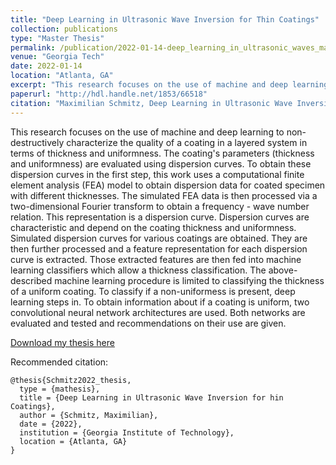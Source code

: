 ```yaml
---
title: "Deep Learning in Ultrasonic Wave Inversion for Thin Coatings"
collection: publications
type: "Master Thesis"
permalink: /publication/2022-01-14-deep_learning_in_ultrasonic_waves_master_thesis
venue: "Georgia Tech"
date: 2022-01-14
location: "Atlanta, GA"
excerpt: "This research focuses on the use of machine and deep learning to non-destructively characterize the quality of a coating in a layered system in terms of thickness and uniformness."
paperurl: "http://hdl.handle.net/1853/66518"
citation: "Maximilian Schmitz, Deep Learning in Ultrasonic Wave Inversion for Thin Coatings, Master’s Thesis, Georgia Institute of Technology, Atlanta, GA, 2022."
---
```


This research focuses on the use of machine and deep learning to non-destructively characterize the quality of a coating in a layered system in terms of thickness and uniformness. The coating's parameters (thickness and uniformness) are evaluated using dispersion curves. To obtain these dispersion curves in the first step, this work uses a computational finite element analysis (FEA) model to obtain dispersion data for coated specimen with different thicknesses. The simulated FEA data is then processed via a two-dimensional Fourier transform to obtain a frequency - wave number relation. This representation is a dispersion curve. Dispersion curves are characteristic and depend on the coating thickness and uniformness. Simulated dispersion curves for various coatings are obtained. They are then further processed and a feature representation for each dispersion curve is extracted. Those extracted features are then fed into machine learning classifiers which allow a thickness classification. The above-described machine learning procedure is limited to classifying the thickness of a uniform coating. To classify if a non-uniformess is present, deep learning steps in. To obtain information about if a coating is uniform, two convolutional neural network architectures are used. Both networks are evaluated and tested and recommendations on their use are given.

[Download my thesis here](https://github.com/sjmxschm/sjmxschm.github.io/raw/master/files/SCHMITZ-THESIS-2022.pdf)

Recommended citation: 

```
@thesis{Schmitz2022_thesis,
  type = {mathesis},
  title = {Deep Learning in Ultrasonic Wave Inversion for hin Coatings},
  author = {Schmitz, Maximilian},
  date = {2022},
  institution = {Georgia Institute of Technology},
  location = {Atlanta, GA}
}
```